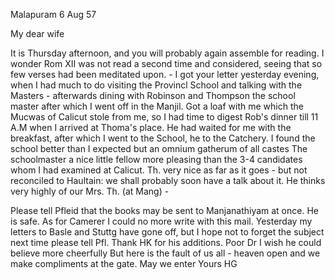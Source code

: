  Malapuram 6 Aug 57

My dear wife

It is Thursday afternoon, and you will probably again assemble for reading. I wonder Rom XII was not read a second time and considered, seeing that so few verses had been meditated upon. - I got your letter yesterday evening, when I had much to do visiting the Provincl School and talking with the Masters - afterwards dining with Robinson and Thompson the school master after which I went off in the Manjil. Got a loaf with me which the Mucwas of Calicut stole from me, so I had time to digest Rob's dinner till 11 A.M when I arrived at Thoma's place. He had waited for me with the breakfast, after which I went to the School, he to the Catchery. I found the school better than I expected but an omnium gatherum of all castes The schoolmaster a nice little fellow more pleasing than the 3-4 candidates whom I had examined at Calicut. Th. very nice as far as it goes - but not reconciled to Haultain: we shall probably soon have a talk about it. He thinks very highly of our Mrs. Th. (at Mang) -

Please tell Pfleid that the books may be sent to Manjanathiyam at once. He is safe. As for Camerer I could no more write with this mail. Yesterday my letters to Basle and Stuttg have gone off, but I hope not to forget the subject next time please tell Pfl. Thank HK for his additions. Poor Dr I wish he could believe more cheerfully But here is the fault of us all - heaven open and we make compliments at the gate. May we enter  Yours HG

